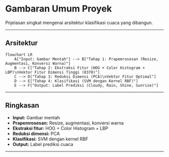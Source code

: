 # Gambaran Umum Proyek

Pnjelasan singkat mengenai arsitektur klasifikasi cuaca yang dibangun.

---

## Arsitektur

```mermaid
flowchart LR
    A["Input: Gambar Mentah"] --> B["Tahap 1: Prapemrosesan (Resize, Augmentasi, Konversi Warna)"]
    B --> C["Tahap 2: Ekstraksi Fitur (HOG + Color Histogram + LBP)\nVektor Fitur Dimensi Tinggi (8370)"]
    C --> D["Tahap 3: Reduksi Dimensi (PCA)\nVektor Fitur Optimal"]
    D --> E["Tahap 4: Klasifikasi (SVM dengan Kernel RBF)"]
    E --> F["Output: Label Prediksi (Cloudy, Rain, Shine, Sunrise)"]
```

---

## Ringkasan
- **Input:** Gambar mentah  
- **Prapemrosesan:** Resize, augmentasi, konversi warna  
- **Ekstraksi fitur:** HOG + Color Histogram + LBP  
- **Reduksi dimensi:** PCA  
- **Klasifikasi:** SVM dengan kernel RBF  
- **Output:** Label prediksi cuaca

---